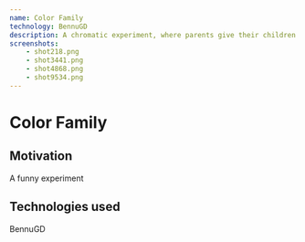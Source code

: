 ```yaml
---
name: Color Family
technology: BennuGD
description: A chromatic experiment, where parents give their children a color scheme
screenshots:
    - shot218.png
    - shot3441.png
    - shot4868.png
    - shot9534.png
---
```


# Color Family

## Motivation

A funny experiment

## Technologies used

BennuGD
